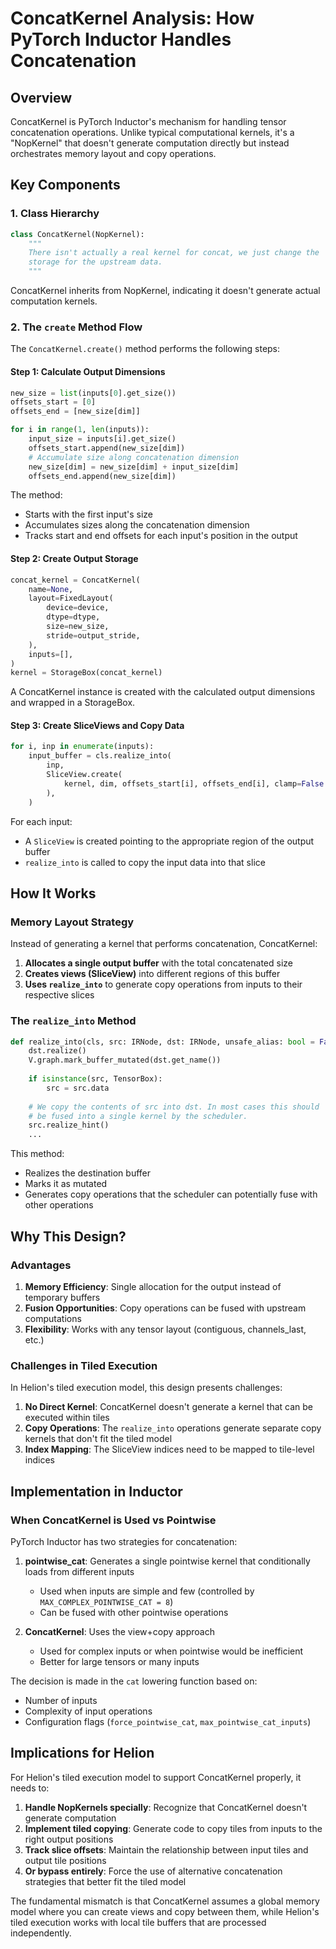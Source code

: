 # ConcatKernel Analysis: How PyTorch Inductor Handles Concatenation

## Overview
ConcatKernel is PyTorch Inductor's mechanism for handling tensor concatenation operations. Unlike typical computational kernels, it's a "NopKernel" that doesn't generate computation directly but instead orchestrates memory layout and copy operations.

## Key Components

### 1. Class Hierarchy
```python
class ConcatKernel(NopKernel):
    """
    There isn't actually a real kernel for concat, we just change the
    storage for the upstream data.
    """
```

ConcatKernel inherits from NopKernel, indicating it doesn't generate actual computation kernels.

### 2. The `create` Method Flow

The `ConcatKernel.create()` method performs the following steps:

#### Step 1: Calculate Output Dimensions
```python
new_size = list(inputs[0].get_size())
offsets_start = [0]
offsets_end = [new_size[dim]]

for i in range(1, len(inputs)):
    input_size = inputs[i].get_size()
    offsets_start.append(new_size[dim])
    # Accumulate size along concatenation dimension
    new_size[dim] = new_size[dim] + input_size[dim]
    offsets_end.append(new_size[dim])
```

The method:
- Starts with the first input's size
- Accumulates sizes along the concatenation dimension
- Tracks start and end offsets for each input's position in the output

#### Step 2: Create Output Storage
```python
concat_kernel = ConcatKernel(
    name=None,
    layout=FixedLayout(
        device=device,
        dtype=dtype,
        size=new_size,
        stride=output_stride,
    ),
    inputs=[],
)
kernel = StorageBox(concat_kernel)
```

A ConcatKernel instance is created with the calculated output dimensions and wrapped in a StorageBox.

#### Step 3: Create SliceViews and Copy Data
```python
for i, inp in enumerate(inputs):
    input_buffer = cls.realize_into(
        inp,
        SliceView.create(
            kernel, dim, offsets_start[i], offsets_end[i], clamp=False
        ),
    )
```

For each input:
- A `SliceView` is created pointing to the appropriate region of the output buffer
- `realize_into` is called to copy the input data into that slice

## How It Works

### Memory Layout Strategy
Instead of generating a kernel that performs concatenation, ConcatKernel:

1. **Allocates a single output buffer** with the total concatenated size
2. **Creates views (SliceView)** into different regions of this buffer
3. **Uses `realize_into`** to generate copy operations from inputs to their respective slices

### The `realize_into` Method
```python
def realize_into(cls, src: IRNode, dst: IRNode, unsafe_alias: bool = False) -> IRNode:
    dst.realize()
    V.graph.mark_buffer_mutated(dst.get_name())
    
    if isinstance(src, TensorBox):
        src = src.data
    
    # We copy the contents of src into dst. In most cases this should
    # be fused into a single kernel by the scheduler.
    src.realize_hint()
    ...
```

This method:
- Realizes the destination buffer
- Marks it as mutated
- Generates copy operations that the scheduler can potentially fuse with other operations

## Why This Design?

### Advantages
1. **Memory Efficiency**: Single allocation for the output instead of temporary buffers
2. **Fusion Opportunities**: Copy operations can be fused with upstream computations
3. **Flexibility**: Works with any tensor layout (contiguous, channels_last, etc.)

### Challenges in Tiled Execution
In Helion's tiled execution model, this design presents challenges:

1. **No Direct Kernel**: ConcatKernel doesn't generate a kernel that can be executed within tiles
2. **Copy Operations**: The `realize_into` operations generate separate copy kernels that don't fit the tiled model
3. **Index Mapping**: The SliceView indices need to be mapped to tile-level indices

## Implementation in Inductor

### When ConcatKernel is Used vs Pointwise
PyTorch Inductor has two strategies for concatenation:

1. **pointwise_cat**: Generates a single pointwise kernel that conditionally loads from different inputs
   - Used when inputs are simple and few (controlled by `MAX_COMPLEX_POINTWISE_CAT = 8`)
   - Can be fused with other pointwise operations

2. **ConcatKernel**: Uses the view+copy approach
   - Used for complex inputs or when pointwise would be inefficient
   - Better for large tensors or many inputs

The decision is made in the `cat` lowering function based on:
- Number of inputs
- Complexity of input operations
- Configuration flags (`force_pointwise_cat`, `max_pointwise_cat_inputs`)

## Implications for Helion

For Helion's tiled execution model to support ConcatKernel properly, it needs to:

1. **Handle NopKernels specially**: Recognize that ConcatKernel doesn't generate computation
2. **Implement tiled copying**: Generate code to copy tiles from inputs to the right output positions
3. **Track slice offsets**: Maintain the relationship between input tiles and output tile positions
4. **Or bypass entirely**: Force the use of alternative concatenation strategies that better fit the tiled model

The fundamental mismatch is that ConcatKernel assumes a global memory model where you can create views and copy between them, while Helion's tiled execution works with local tile buffers that are processed independently.